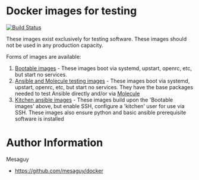 # Docker images for testing
[![Build Status](https://api.travis-ci.org/mesaguy/docker.svg?branch=master)](https://travis-ci.org/mesaguy/docker)

These images exist exclusively for testing software. These images should not be used in any production capacity.

Forms of images are available:
1. [Bootable images](https://github.com/mesaguy/docker/tree/master/boot-x86_64) - These images boot via systemd, upstart, openrc, etc, but start no services.
2. [Ansible and Molecule testing images](https://github.com/mesaguy/docker/tree/master/ansible-molecule) - These images boot via systemd, upstart, openrc, etc, but start no services. They have the base packages needed to test Ansible directly and/or via [Molecule](https://pypi.org/project/molecule/)
3. [Kitchen ansible images](https://github.com/mesaguy/docker/tree/master/kitchen-ansible-x86_64) - These images build upon the 'Bootable images' above, but enable SSH, configure a 'kitchen' user for use via SSH. These images also ensure python and basic ansible prerequisite software is installed

# Author Information
Mesaguy
- https://github.com/mesaguy/docker
